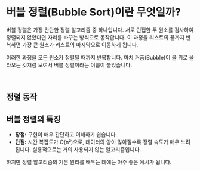 # 버블 정렬(Bubble Sort)이란 무엇일까?

버블 정렬은 가장 간단한 정렬 알고리즘 중 하나입니다. 서로 인접한 두 원소를 검사하여 정렬되지 않았다면 자리를 바꾸는 방식으로 동작합니다. 이 과정을 리스트의 끝까지 반복하면 가장 큰 원소가 리스트의 마지막으로 이동하게 됩니다.

이러한 과정을 모든 원소가 정렬될 때까지 반복합니다. 마치 거품(Bubble)이 물 위로 올라오는 것처럼 보여서 버블 정렬이라는 이름이 붙었습니다.

<br>

## 정렬 동작

<div id="solarsys-sort-visualization"></div>

## 버블 정렬의 특징

- **장점:** 구현이 매우 간단하고 이해하기 쉽습니다.
- **단점:** 시간 복잡도가 O(n²)으로, 데이터의 양이 많아질수록 정렬 속도가 매우 느려집니다. 실용적으로는 거의 사용되지 않는 알고리즘입니다.

하지만 정렬 알고리즘의 기본 원리를 배우는 데에는 아주 좋은 예시가 됩니다.